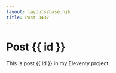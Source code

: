 ```yaml
---
layout: layouts/base.njk
title: Post 3437
---
```


# Post {{ id }}

This is post {{ id }} in my Eleventy project.
